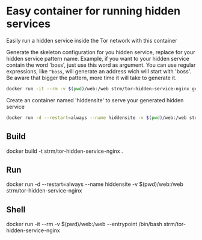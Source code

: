 # Easy container for running hidden services

Easily run a hidden service inside the Tor network with this container


Generate the skeleton configuration for you hidden service, replace <pattern> for your hidden service pattern name.
Example, if you want to your hidden service contain the word 'boss', just use this word as argument. You can use regular expressions, like ```^boss```, will generate an address wich will start with 'boss'. Be aware that bigger the pattern, more time it will take to generate it.

```sh
docker run -it --rm -v $(pwd)/web:/web strm/tor-hidden-service-nginx generate <pattern>
```


Create an container named 'hiddensite' to serve your generated hidden service

```sh
docker run -d --restart=always --name hiddensite -v $(pwd)/web:/web strm/tor-hidden-service-nginx 
```

## Build

docker build -t strm/tor-hidden-service-nginx .

## Run

docker run -d --restart=always --name hiddensite -v $(pwd)/web:/web strm/tor-hidden-service-nginx 

## Shell

docker run -it --rm -v $(pwd)/web:/web --entrypoint /bin/bash strm/tor-hidden-service-nginx
